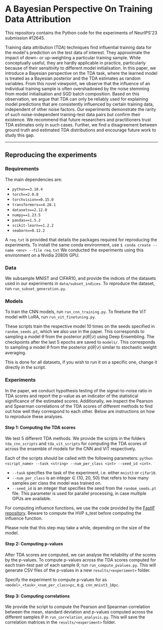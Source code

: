 # A Bayesian Perspective On Training Data Attribution
This repository contains the Python code for the experiments of NeurIPS'23 submission #12645.

Training data attribution (TDA) techniques find influential training data for the model's prediction on the test data of interest. They approximate the impact of down- or up-weighting a particular training sample. While conceptually useful, they are hardly applicable in practice, particularly because of their sensitivity to different model initialisation. In this paper, we introduce a Bayesian perspective on the TDA task, where the learned model is treated as a Bayesian posterior and the TDA estimates as random variables. From this novel viewpoint, we observe that the influence of an individual training sample is often overshadowed by the noise stemming from model initialisation and SGD batch composition. Based on this observation, we argue that TDA can only be reliably used for explaining model predictions that are consistently influenced by certain training data, independent of other noise factors. Our experiments demonstrate the rarity of such noise-independent training-test data pairs but confirm their existence. We recommend that future researchers and practitioners trust TDA estimates only in such cases. Further, we find a disagreement between ground truth and estimated TDA distributions and encourage future work to study this gap. 

------------------------------
## Reproducing the experiments

### Requirements

The main dependencies are:

- `python==3.10.4`
- `torch==2.0.0`
- `torchvision==0.15.0`
- `transformers==4.28.1`
- `datasets==2.12.0`
- `numpy==1.23.5`
- `pandas==1.5.2`
- `scikit-learn==1.2.2`
- `seaborn==0.12.2`

A `req.txt` is provided that details the packages required for reproducing the experiments. To install the same conda environment, use `$ conda create --name <env> --file req.txt` 
We conducted the experiments using this environment on a Nvidia 2080ti GPU.

### Data

We subsample MNIST and CIFAR10, and provide the indices of the datasets used in our experiments in `data/subset_indices`. 
To reproduce the dataset, run `run_subset_generation.py`. 

### Models

To train the CNN models, run `run_cnn_training.py`. 
To finetune the ViT model with LoRA, run `run_vit_finetuning.py`.

These scripts train the respective model 10 times on the seeds specified in `random_seeds.pt`, which we also use in the paper. This corresponds to sampling a model $\theta$ from the posterior $p(\theta|\mathcal{D})$ using Deep Ensembling. 
The checkpoints after the last 5 epochs are saved to `models/`. This corresponds to sampling a model $\theta$ from the posterior $p(\theta|\mathcal{D})$ similar to stochastic weight averaging. 

This is done for all datasets, if you wish to run it on a specific one, change it directly in the script. 

### Experiments
In the paper, we conduct hypothesis testing of the signal-to-noise ratio in TDA scores and report the p-value as an indicator of the statistical significance of the estimated scores. Additionally, we inspect the Pearson and Spearman correlations of the TDA scores of different methods to find out how well they correspond to each other. Below are instructions on how to reproduce these analyses. 

#### Step 1: Computing the TDA scores
We test 5 different TDA methods. We provide the scripts in the folders `tda_cnn_scripts` and `tda_vit_scripts` for computing the TDA scores of across the ensemble of models for the CNN and ViT respectively. 

Each of the scripts should be called with the following parameters: `python <script_name> --task <string> --num_per_class <int> --seed_id <int>`. 

- `--task` specifies the task of the experiment, i.e. either `mnist3` or `cifar10`.
- `--num_per_class` is an integer $\in$ {10, 20, 50} that refers to how many samples per class the model was trained on.
- `--seed_id` is an integer that specifies the seed from the `random_seeds.pt` file. This parameter is used for parallel processing, in case multiple GPUs are available. 

For computing influence functions, we use the code provided by the [FastIF repository](https://github.com/salesforce/fast-influence-functions). Beware to compute the HVP s_test before computing the influence function. 

Please note that this step may take a while, depending on the size of the model. 

#### Step 2: Computing p-values
After TDA scores are computed, we can analyse the reliability of the scores by the p-values. To compute p-values across the TDA scores computed for each train-test pair of each sample $\theta$, run `run_compute_pvalues.py`. This will generate CSV files of the p-values in a new `results/<experiment>` folder.

Specify the experiment to compute p-values for as `<model>_<task>_<num_per_class>pc`, e.g. `cnn_mnist3_10pc`. 

#### Step 3: Computing correlations
We provide the script to compute the Pearson and Spearman correlation between the mean, standard deviation and p-values computed across the different samples $\theta$ in `run_correlation_analysis.py`. This will save the correlation matrices in the `results/<experiment>` folder.
